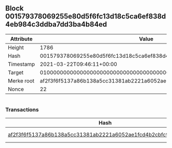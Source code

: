 ## Block 001579378069255e80d5f6fc13d18c5ca6ef838d4eb984c3ddba7dd3ba4b84ed

Attribute | Value
--- | ---
Height | 1786
Hash | 001579378069255e80d5f6fc13d18c5ca6ef838d4eb984c3ddba7dd3ba4b84ed
Timestamp | 2021-03-22T09:46:11+00:00
Target | 0100000000000000000000000000000000000000000000000000000000000000
Merke root | af2f3f6f5137a86b138a5cc31381ab2221a6052ae1fcd4b2cbfc945bd0f5697f
Nonce | 22

```

```

### Transactions

Hash | Amount
--- | ---
[af2f3f6f5137a86b138a5cc31381ab2221a6052ae1fcd4b2cbfc945bd0f5697f](af2f3f6f5137a86b138a5cc31381ab2221a6052ae1fcd4b2cbfc945bd0f5697f.md) | 10.00000000 SKEPTI 
